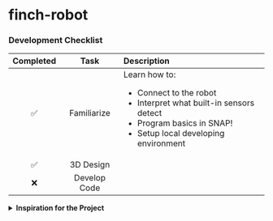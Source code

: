 # finch-robot

### Development Checklist

| Completed | Task         | Description |
|:---------:| :-----------:|:------------|
|    ✅     | Familiarize  | Learn how to: <ul><li>Connect to the robot</li><li>Interpret what built-in sensors detect</li><li>Program basics in SNAP!</li><li>Setup local developing environment</li></ul>|
|    ✅     | 3D Design    |             |
|    ❌     | Develop Code |             |


<details>
<summary><strong>Inspiration for the Project</strong></summary>

I wanted to serve people **Oreos** as a prize for participating!
</details>
